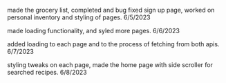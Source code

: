 made the grocery list, completed and bug fixed sign up page, worked on personal inventory and styling of pages. 6/5/2023

made loading functionality, and syled more pages. 6/6/2023

added loading to each page and to the process of fetching from both apis. 6/7/2023

styling tweaks on each page, made the home page with side scroller for searched recipes. 6/8/2023
